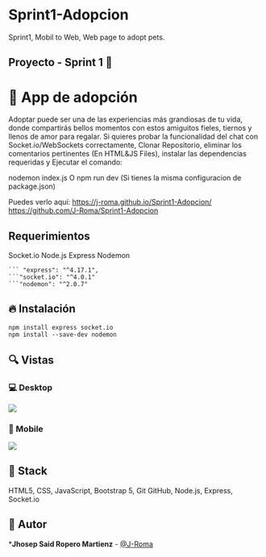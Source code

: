 # Sprint1-Adopcion
Sprint1, Mobil to Web, Web page to adopt pets.
## Proyecto - Sprint 1  🙌
    
# 💎 App de adopción

Adoptar puede ser una de las experiencias más grandiosas de tu vida, donde compartirás bellos momentos con estos amiguitos fieles, tiernos y llenos de amor para regalar.
Si quieres probar la funcionalidad del chat con Socket.io/WebSockets correctamente, Clonar Repositorio, eliminar los comentarios pertinentes (En HTML&JS Files), instalar las dependencias requeridas y Ejecutar el comando: 
  
nodemon index.js
O npm run dev (Si tienes la misma configuracion de package.json)

Puedes verlo aquí: https://j-roma.github.io/Sprint1-Adopcion/
                   https://github.com/J-Roma/Sprint1-Adopcion

## Requerimientos                                              

Socket.io
Node.js
Express
Nodemon

```shell
``` "express": "^4.17.1",
```"socket.io": "^4.0.1"
```"nodemon": "^2.0.7"
```

## 🔥 Instalación

```shell
npm install express socket.io
npm install --save-dev nodemon
```

## 🔍 Vistas 

### 💻 Desktop

<img src="https://i.imgur.com/EJbaxx7.png">

### 📱 Mobile

<img src="https://i.imgur.com/4CBRKy9.png">

## 📌 Stack

HTML5, CSS, JavaScript, Bootstrap 5, Git GitHub, Node.js, Express, Socket.io

## 🌟 Autor

***Jhosep Said Ropero Martienz**  - [@J-Roma](https://github.com/J-Roma)